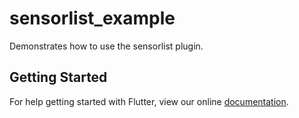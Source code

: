 # sensorlist_example

Demonstrates how to use the sensorlist plugin.

## Getting Started

For help getting started with Flutter, view our online
[documentation](https://flutter.io/).
